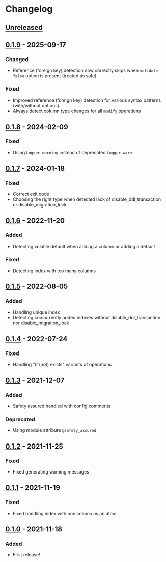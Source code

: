 # Changelog

## [Unreleased]

## [0.1.9] - 2025-09-17
### Changed
- Reference (foreign key) detection now correctly skips when `validate: false` option is present (treated as safe)

### Fixed
- Improved reference (foreign key) detection for various syntax patterns (with/without options)
- Always detect column type changes for all `modify` operations

## [0.1.8] - 2024-02-09
### Fixed
- Using `Logger.warning` instead of deprecated `Logger.warn`

## [0.1.7] - 2024-01-18
### Fixed
- Correct exit code
- Choosing the right type when detected lack of disable_ddl_transaction or disable_migration_lock

## [0.1.6] - 2022-11-20
### Added
- Detecting volatile default when adding a column or adding a default

### Fixed
- Detecting index with too many columns

## [0.1.5] - 2022-08-05
### Added
- Handling unique index
- Detecting concurrently added indexes without disable_ddl_transaction nor disable_migration_lock

## [0.1.4] - 2022-07-24
### Fixed
- Handling "if (not) exists" variants of operations

## [0.1.3] - 2021-12-07
### Added
- Safety assured handled with config comments

### Deprecated
- Using module attribute `@safety_assured`

## [0.1.2] - 2021-11-25
### Fixed
- Fixed generating warning messages

## [0.1.1] - 2021-11-19
### Fixed
- Fixed handling index with one column as an atom

## [0.1.0] - 2021-11-18
### Added
- First release!

[Unreleased]: https://github.com/artur-sulej/excellent_migrations/compare/v0.1.9...HEAD
[0.1.9]: https://github.com/artur-sulej/excellent_migrations/compare/v0.1.8...v0.1.9
[0.1.8]: https://github.com/artur-sulej/excellent_migrations/compare/v0.1.7...v0.1.8
[0.1.7]: https://github.com/artur-sulej/excellent_migrations/compare/v0.1.6...v0.1.7
[0.1.6]: https://github.com/artur-sulej/excellent_migrations/compare/v0.1.5...v0.1.6
[0.1.5]: https://github.com/artur-sulej/excellent_migrations/compare/v0.1.4...v0.1.5
[0.1.4]: https://github.com/artur-sulej/excellent_migrations/compare/v0.1.3...v0.1.4
[0.1.3]: https://github.com/artur-sulej/excellent_migrations/compare/v0.1.2...v0.1.3
[0.1.2]: https://github.com/artur-sulej/excellent_migrations/compare/v0.1.1...v0.1.2
[0.1.1]: https://github.com/artur-sulej/excellent_migrations/compare/v0.1.0...v0.1.1
[0.1.0]: https://github.com/artur-sulej/excellent_migrations/releases/tag/v0.1.0

